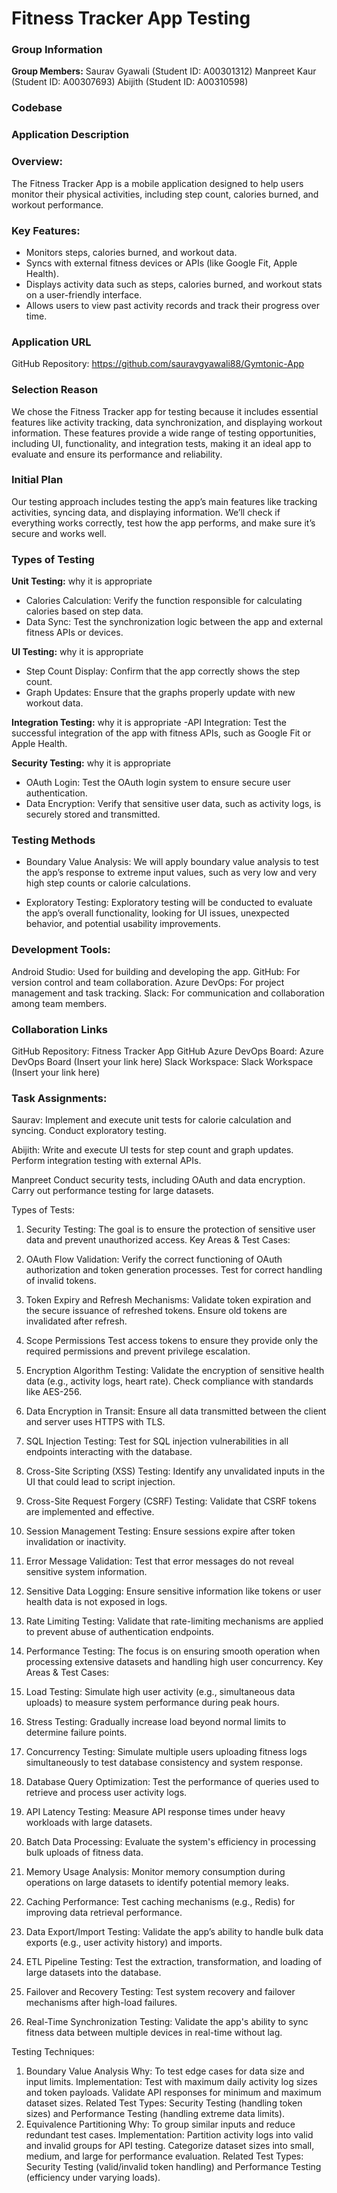 # Fitness Tracker App Testing

### Group Information

**Group Members:**
Saurav Gyawali (Student ID: A00301312)
Manpreet Kaur (Student ID: A00307693)
Abijith (Student ID: A00310598)

### Codebase

### Application Description

### Overview:
The Fitness Tracker App is a mobile application designed to help users monitor their physical activities, including step count, calories burned, and workout performance.

### Key Features:
- Monitors steps, calories burned, and workout data.
- Syncs with external fitness devices or APIs (like Google Fit, Apple Health).
- Displays activity data such as steps, calories burned, and workout stats on a user-friendly interface.
- Allows users to view past activity records and track their progress over time.

### Application URL
GitHub Repository:
https://github.com/sauravgyawali88/Gymtonic-App

### Selection Reason
We chose the Fitness Tracker app for testing because it includes essential features like activity tracking, data synchronization, and displaying workout information. 
These features provide a wide range of testing opportunities, including UI, functionality, and integration tests, making it an ideal app to evaluate and ensure its performance and reliability.

### Initial Plan 
Our testing approach includes testing the app’s main features like tracking activities, syncing data, and displaying information.
We’ll check if everything works correctly, test how the app performs, and make sure it’s secure and works well. 

### Types of Testing
**Unit Testing:**
why it is appropriate 
- Calories Calculation: Verify the function responsible for calculating calories based on step data.
- Data Sync: Test the synchronization logic between the app and external fitness APIs or devices.

**UI Testing:**
why it is appropriate 
- Step Count Display: Confirm that the app correctly shows the step count.
- Graph Updates: Ensure that the graphs properly update with new workout data.

**Integration Testing:**
why it is appropriate 
-API Integration: Test the successful integration of the app with fitness APIs, such as Google Fit or Apple Health.

**Security Testing:**
why it is appropriate
- OAuth Login: Test the OAuth login system to ensure secure user authentication.
- Data Encryption: Verify that sensitive user data, such as activity logs, is securely stored and transmitted.

### Testing Methods
- Boundary Value Analysis:
We will apply boundary value analysis to test the app’s response to extreme input values, such as very low and very high step counts or calorie calculations.

- Exploratory Testing:
Exploratory testing will be conducted to evaluate the app’s overall functionality, looking for UI issues, unexpected behavior, and potential usability improvements.

### Development Tools:
Android Studio: Used for building and developing the app.
GitHub: For version control and team collaboration.
Azure DevOps: For project management and task tracking.
Slack: For communication and collaboration among team members.

### Collaboration Links
GitHub Repository: Fitness Tracker App GitHub
Azure DevOps Board: Azure DevOps Board (Insert your link here)
Slack Workspace: Slack Workspace (Insert your link here)

### Task Assignments:
Saurav:
Implement and execute unit tests for calorie calculation and syncing.
Conduct exploratory testing.

Abijith:
Write and execute UI tests for step count and graph updates.
Perform integration testing with external APIs.

Manpreet
Conduct security tests, including OAuth and data encryption.
Carry out performance testing for large datasets.

Types of Tests:

1. Security Testing: The goal is to ensure the protection of sensitive user data and prevent unauthorized access.
Key Areas & Test Cases:

1. OAuth Flow Validation:
Verify the correct functioning of OAuth authorization and token generation processes.
Test for correct handling of invalid tokens.
2. Token Expiry and Refresh Mechanisms:
Validate token expiration and the secure issuance of refreshed tokens.
Ensure old tokens are invalidated after refresh.
3. Scope Permissions
Test access tokens to ensure they provide only the required permissions and prevent privilege escalation.
4. Encryption Algorithm Testing:
Validate the encryption of sensitive health data (e.g., activity logs, heart rate).
Check compliance with standards like AES-256.
5. Data Encryption in Transit: 
Ensure all data transmitted between the client and server uses HTTPS with TLS.
6. SQL Injection Testing: 
Test for SQL injection vulnerabilities in all endpoints interacting with the database.
7. Cross-Site Scripting (XSS) Testing: 
Identify any unvalidated inputs in the UI that could lead to script injection.
8. Cross-Site Request Forgery (CSRF) Testing:
Validate that CSRF tokens are implemented and effective.
9. Session Management Testing: 
Ensure sessions expire after token invalidation or inactivity.
10. Error Message Validation:
Test that error messages do not reveal sensitive system information.
11. Sensitive Data Logging:
Ensure sensitive information like tokens or user health data is not exposed in logs.
12. Rate Limiting Testing: 
Validate that rate-limiting mechanisms are applied to prevent abuse of authentication endpoints.

2. Performance Testing: The focus is on ensuring smooth operation when processing extensive datasets and handling high user concurrency.
Key Areas & Test Cases:

1. Load Testing: 
Simulate high user activity (e.g., simultaneous data uploads) to measure system performance during peak hours.
2. Stress Testing: 
Gradually increase load beyond normal limits to determine failure points.
3. Concurrency Testing: 
Simulate multiple users uploading fitness logs simultaneously to test database consistency and system response.
4. Database Query Optimization:
Test the performance of queries used to retrieve and process user activity logs.
5. API Latency Testing:
Measure API response times under heavy workloads with large datasets.
6. Batch Data Processing: 
Evaluate the system's efficiency in processing bulk uploads of fitness data.
7. Memory Usage Analysis: 
Monitor memory consumption during operations on large datasets to identify potential memory leaks.
8. Caching Performance:
Test caching mechanisms (e.g., Redis) for improving data retrieval performance.
9. Data Export/Import Testing: 
Validate the app’s ability to handle bulk data exports (e.g., user activity history) and imports.
10. ETL Pipeline Testing:
Test the extraction, transformation, and loading of large datasets into the database.
11. Failover and Recovery Testing: 
Test system recovery and failover mechanisms after high-load failures.
12. Real-Time Synchronization Testing: 
Validate the app's ability to sync fitness data between multiple devices in real-time without lag.

Testing Techniques:

1. Boundary Value Analysis
Why: To test edge cases for data size and input limits.
Implementation:
Test with maximum daily activity log sizes and token payloads.
Validate API responses for minimum and maximum dataset sizes.
Related Test Types: Security Testing (handling token sizes) and Performance Testing (handling extreme data limits).
2. Equivalence Partitioning
Why: To group similar inputs and reduce redundant test cases.
Implementation:
Partition activity logs into valid and invalid groups for API testing.
Categorize dataset sizes into small, medium, and large for performance evaluation.
Related Test Types: Security Testing (valid/invalid token handling) and Performance Testing (efficiency under varying loads).






